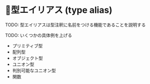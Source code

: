 # 🚧型エイリアス \(type alias\)

TODO: 型エイリアスは型注釈に名前をつける機能であることを説明する

TODO: いくつかの具体例を上げる

* プリミティブ型
* 配列型
* オブジェクト型
* ユニオン型
* 判別可能なユニオン型
* 関数

